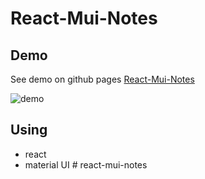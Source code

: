 # React-Mui-Notes

## Demo
See demo on github pages
[React-Mui-Notes](https://kamalheydari.github.io/react-mui-notes/)

![demo](demo.jpg)

## Using
- react
- material UI
#   r e a c t - m u i - n o t e s  
 